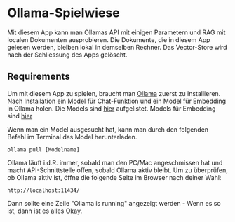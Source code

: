 # Ollama-Spielwiese

Mit diesem App kann man Ollamas API mit einigen Parametern und RAG mit localen Dokumenten ausprobieren.
Die Dokumente, die in diesem App gelesen werden, bleiben lokal in demselben Rechner. Das Vector-Store wird nach der Schliessung des Apps gelöscht.

## Requirements
Um mit diesem App zu spielen, braucht man [Ollama](https://ollama.com/) zuerst zu installieren.
Nach Installation ein Model für Chat-Funktion und ein Model für Embedding in Ollama holen.
Die Models sind [hier](https://ollama.com/search) aufgelistet.
Models für Embedding sind [hier](https://ollama.com/search?c=embedding)

Wenn man ein Model ausgesucht hat, kann man durch den folgenden Befehl im Terminal das Model herunterladen.

```
ollama pull [Modelname]
```

Ollama läuft i.d.R. immer, sobald man den PC/Mac angeschmissen hat und macht API-Schnittstelle offen, sobald Ollama aktiv bleibt.
Um zu überprüfen, ob Ollama aktiv ist, öffne die folgende Seite im Browser nach deiner Wahl:

```
http://localhost:11434/
```

Dann sollte eine Zeile "Ollama is running" angezeigt werden - Wenn es so ist, dann ist es alles Okay.




